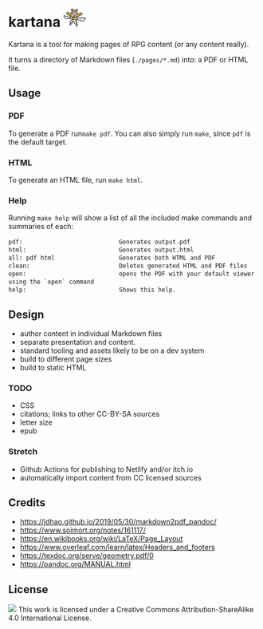 # kartana ![kartana](./assets/Kartana.png)

Kartana is a tool for making pages of RPG content (or any content really).

It turns a directory of Markdown files (`./pages/*.md`) into: a PDF or HTML file.

## Usage

### PDF

To generate a PDF run`make pdf`. You can also simply run `make`, since `pdf` is the default target.

### HTML

To generate an HTML file, run `make html`.

### Help

Running `make help` will show a list of all the included make commands and summaries of each:

```
pdf:                           Generates output.pdf
html:                          Generates output.html
all: pdf html                  Generates both HTML and PDF
clean:                         Deletes generated HTML and PDF files
open:                          opens the PDF with your default viewer using the `open` command
help:                          Shows this help.
```

## Design

* author content in individual Markdown files
* separate presentation and content.
* standard tooling and assets likely to be on a dev system
* build to different page sizes
* build to static HTML

### TODO

* CSS
* citations; links to other CC-BY-SA sources
* letter size
* epub

### Stretch

* Github Actions for publishing to Netlify and/or itch.io
* automatically import content from CC licensed sources

## Credits

* https://jdhao.github.io/2019/05/30/markdown2pdf_pandoc/
* https://www.soimort.org/notes/161117/
* https://en.wikibooks.org/wiki/LaTeX/Page_Layout
* https://www.overleaf.com/learn/latex/Headers_and_footers
* https://texdoc.org/serve/geometry.pdf/0
* https://pandoc.org/MANUAL.html

## License

[![](https://i.creativecommons.org/l/by-sa/4.0/80x15.png)]((http://creativecommons.org/licenses/by-sa/4.0/)) This work is licensed under a Creative Commons Attribution-ShareAlike 4.0 International License.

